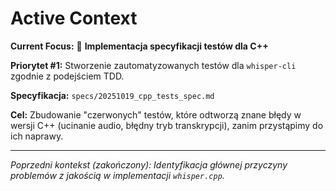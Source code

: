 # Active Context

**Current Focus:** 🎯 **Implementacja specyfikacji testów dla C++**

**Priorytet #1:** Stworzenie zautomatyzowanych testów dla `whisper-cli` zgodnie z podejściem TDD. 

**Specyfikacja:** `specs/20251019_cpp_tests_spec.md`

**Cel:** Zbudowanie "czerwonych" testów, które odtworzą znane błędy w wersji C++ (ucinanie audio, błędny tryb transkrypcji), zanim przystąpimy do ich naprawy.

--- 

*Poprzedni kontekst (zakończony):*
*Identyfikacja głównej przyczyny problemów z jakością w implementacji `whisper.cpp`.*
